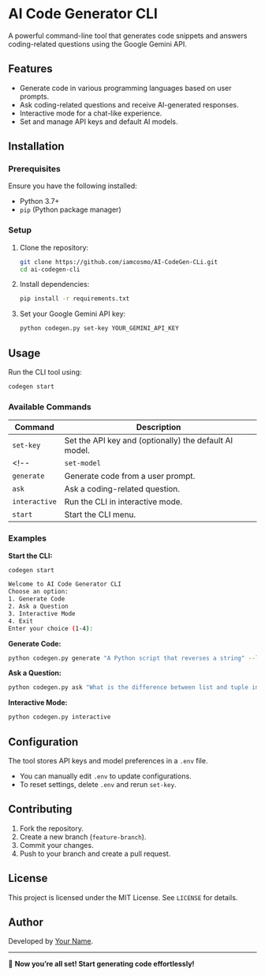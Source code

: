 # AI Code Generator CLI

A powerful command-line tool that generates code snippets and answers coding-related questions using the Google Gemini API.

## Features

- Generate code in various programming languages based on user prompts.
- Ask coding-related questions and receive AI-generated responses.
- Interactive mode for a chat-like experience.
- Set and manage API keys and default AI models.

## Installation

### Prerequisites

Ensure you have the following installed:
- Python 3.7+
- `pip` (Python package manager)

### Setup

1. Clone the repository:
   ```sh
   git clone https://github.com/iamcosmo/AI-CodeGen-CLi.git
   cd ai-codegen-cli
   ```

2. Install dependencies:
   ```sh
   pip install -r requirements.txt
   ```

3. Set your Google Gemini API key:
   ```sh
   python codegen.py set-key YOUR_GEMINI_API_KEY
   ```
   <!-- Optionally, specify a default model:
   ```sh
   python codegen.py set-key YOUR_GEMINI_API_KEY --model gemini-2.0-pro
   ``` -->

## Usage

Run the CLI tool using:
```sh
codegen start
```

### Available Commands

| Command | Description |
|---------|-------------|
| `set-key` | Set the API key and (optionally) the default AI model. |
<!-- | `set-model` | Update the default AI model. | -->
| `generate` | Generate code from a user prompt. |
| `ask` | Ask a coding-related question. |
| `interactive` | Run the CLI in interactive mode. |
| `start` | Start the CLI menu. |

### Examples

**Start the CLI:**
```sh
codegen start

Welcome to AI Code Generator CLI
Choose an option:
1. Generate Code
2. Ask a Question
3. Interactive Mode
4. Exit
Enter your choice (1-4):
```

**Generate Code:**
```sh
python codegen.py generate "A Python script that reverses a string" --language python
```

**Ask a Question:**
```sh
python codegen.py ask "What is the difference between list and tuple in Python?"
```

**Interactive Mode:**
```sh
python codegen.py interactive
```

## Configuration

The tool stores API keys and model preferences in a `.env` file.
- You can manually edit `.env` to update configurations.
- To reset settings, delete `.env` and rerun `set-key`.

## Contributing

1. Fork the repository.
2. Create a new branch (`feature-branch`).
3. Commit your changes.
4. Push to your branch and create a pull request.

## License

This project is licensed under the MIT License. See `LICENSE` for details.

## Author

Developed by [Your Name](https://github.com/iamcosmo).

---
🚀 **Now you’re all set! Start generating code effortlessly!**

